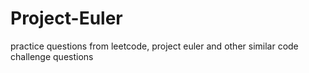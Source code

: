 # Project-Euler
practice questions from leetcode, project euler and other similar code challenge questions
